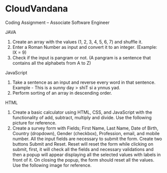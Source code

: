 # CloudVandana
Coding Assignment – Associate Software Engineer

JAVA

1. Create an array with the values (1, 2, 3, 4, 5, 6, 7) and shuffle it.
2. Enter a Roman Number as input and convert it to an integer. (Example: IX = 9)
3. Check if the input is pangram or not. (A pangram is a sentence that contains all the alphabets from A to Z)

JavaScript

1. Take a sentence as an input and reverse every word in that sentence. Example - This is a sunny day > shiT si a ynnus yad.
2. Perform sorting of an array in descending order.

HTML

1. Create a basic calculator using HTML, CSS, and JavaScript with the functionality of add, subtract, multiply and divide. Use the following picture for reference.
2. Create a survey form with Fields; First Name, Last Name, Date of Birth, Country (dropdown), Gender (checkbox), Profession, email, and mobile number. All the input fields are necessary to submit the form. Create two buttons Submit and Reset. Reset will reset the form while clicking on submit, first, it will check all the fields and necessary validations and then a popup will appear displaying all the selected values with labels in front of it. On closing the popup, the form should reset all the values. Use the following image for reference.
